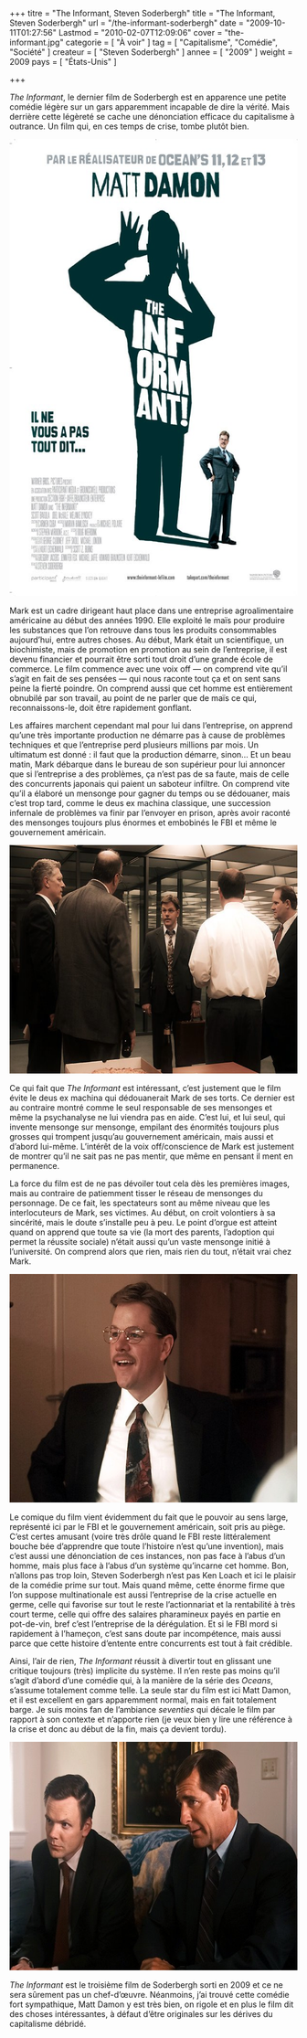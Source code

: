 +++
titre = "The Informant, Steven Soderbergh"
title = "The Informant, Steven Soderbergh"
url = "/the-informant-soderbergh"
date = "2009-10-11T01:27:56"
Lastmod = "2010-02-07T12:09:06"
cover = "the-informant.jpg"
categorie = [ "À voir" ]
tag = [ "Capitalisme", "Comédie", "Société" ]
createur = [ "Steven Soderbergh" ]
annee = [ "2009" ]
weight = 2009
pays = [ "États-Unis" ]

+++

<p>
<p><em>The Informant</em>, le dernier film de Soderbergh est en apparence une petite comédie légère sur un gars apparemment incapable de dire la vérité. Mais derrière cette légèreté se cache une dénonciation efficace du capitalisme à outrance. Un film qui, en ces temps de crise, tombe plutôt bien.</p>
<p><a href="http://www.allocine.fr/film/fichefilm_gen_cfilm=51101.html"> </a></p>
<p style="text-align: center;"><a href="http://www.allocine.fr/film/fichefilm_gen_cfilm=51101.html"></a></p>
<p><a href="http://www.allocine.fr/film/fichefilm_gen_cfilm=51101.html"></a></p>
<p><a href="http://www.allocine.fr/film/fichefilm_gen_cfilm=51101.html"></p>
<div style="text-align: center;"><img class="aligncenter" src="informant-soderbergh.jpg" border="0" alt="informant-soderbergh.jpg" width="600" height="800" /></div>
<p></a></p>
<p>Mark est un cadre dirigeant haut place dans une entreprise agroalimentaire américaine au début des années 1990. Elle exploité le maïs pour produire les substances que l&rsquo;on retrouve dans tous les produits consommables aujourd&rsquo;hui, entre autres choses. Au début, Mark était un scientifique, un biochimiste, mais de promotion en promotion au sein de l&rsquo;entreprise, il est devenu financier et pourrait être sorti tout droit d&rsquo;une grande école de commerce. Le film commence avec une voix off — on comprend vite qu&rsquo;il s&rsquo;agit en fait de ses pensées — qui nous raconte tout ça et on sent sans peine la fierté poindre. On comprend aussi que cet homme est entièrement obnubilé par son travail, au point de ne parler que de maïs ce qui, reconnaissons-le, doit être rapidement gonflant.</p>
<p>Les affaires marchent cependant mal pour lui dans l&rsquo;entreprise, on apprend qu&rsquo;une très importante production ne démarre pas à cause de problèmes techniques et que l&rsquo;entreprise perd plusieurs millions par mois. Un ultimatum est donné : il faut que la production démarre, sinon… Et un beau matin, Mark débarque dans le bureau de son supérieur pour lui annoncer que si l&rsquo;entreprise a des problèmes, ça n&rsquo;est pas de sa faute, mais de celle des concurrents japonais qui paient un saboteur infiltre. On comprend vite qu&rsquo;il a élaboré un mensonge pour gagner du temps ou se dédouaner, mais c&rsquo;est trop tard, comme le deus ex machina classique, une succession infernale de problèmes va finir par l&rsquo;envoyer en prison, après avoir raconté des mensonges toujours plus énormes et embobinés le FBI et même le gouvernement américain.</p>
<div style="text-align: center;"><img class="aligncenter" src="the-informant-soderbergh.jpg" border="0" alt="the-informant-soderbergh.jpg" width="600" height="400" /></div>
<p>Ce qui fait que <em>The Informant</em> est intéressant, c&rsquo;est justement que le film évite le deus ex machina qui dédouanerait Mark de ses torts. Ce dernier est au contraire montré comme le seul responsable de ses mensonges et même la psychanalyse ne lui viendra pas en aide. C&rsquo;est lui, et lui seul, qui invente mensonge sur mensonge, empilant des énormités toujours plus grosses qui trompent jusqu&rsquo;au gouvernement américain, mais aussi et d&rsquo;abord lui-même. L&rsquo;intérêt de la voix off/conscience de Mark est justement de montrer qu&rsquo;il ne sait pas ne pas mentir, que même en pensant il ment en permanence.</p>
<p>La force du film est de ne pas dévoiler tout cela dès les premières images, mais au contraire de patiemment tisser le réseau de mensonges du personnage. De ce fait, les spectateurs sont au même niveau que les interlocuteurs de Mark, ses victimes. Au début, on croit volontiers à sa sincérité, mais le doute s&rsquo;installe peu à peu. Le point d&rsquo;orgue est atteint quand on apprend que toute sa vie (la mort des parents, l&rsquo;adoption qui permet la réussite sociale) n&rsquo;était aussi qu&rsquo;un vaste mensonge initié à l&rsquo;université. On comprend alors que rien, mais rien du tout, n&rsquo;était vrai chez Mark.</p>
<div style="text-align: center;"><img class="aligncenter" src="informant-matt-damon.jpg" border="0" alt="informant-matt-damon.jpg" width="600" height="400" /></div>
<p>Le comique du film vient évidemment du fait que le pouvoir au sens large, représenté ici par le FBI et le gouvernement américain, soit pris au piège. C&rsquo;est certes amusant (voire très drôle quand le FBI reste littéralement bouche bée d&rsquo;apprendre que toute l&rsquo;histoire n&rsquo;est qu&rsquo;une invention), mais c&rsquo;est aussi une dénonciation de ces instances, non pas face à l&rsquo;abus d&rsquo;un homme, mais plus face à l&rsquo;abus d&rsquo;un système qu&rsquo;incarne cet homme. Bon, n&rsquo;allons pas trop loin, Steven Soderbergh n&rsquo;est pas Ken Loach et ici le plaisir de la comédie prime sur tout. Mais quand même, cette énorme firme que l&rsquo;on suppose multinationale est aussi l&rsquo;entreprise de la crise actuelle en germe, celle qui favorise sur tout le reste l&rsquo;actionnariat et la rentabilité à très court terme, celle qui offre des salaires pharamineux payés en partie en pot-de-vin, bref c&rsquo;est l&rsquo;entreprise de la dérégulation. Et si le FBI mord si rapidement à l&rsquo;hameçon, c&rsquo;est sans doute par incompétence, mais aussi parce que cette histoire d&rsquo;entente entre concurrents est tout à fait crédible.</p>
<p>Ainsi, l&rsquo;air de rien, <em>The Informant</em> réussit à divertir tout en glissant une critique toujours (très) implicite du système. Il n&rsquo;en reste pas moins qu&rsquo;il s&rsquo;agit d&rsquo;abord d&rsquo;une comédie qui, à la manière de la série des <em>Oceans</em>, s&rsquo;assume totalement comme telle. La seule star du film est ici Matt Damon, et il est excellent en gars apparemment normal, mais en fait totalement barge. Je suis moins fan de l&rsquo;ambiance <em>seventies</em> qui décale le film par rapport à son contexte et n&rsquo;apporte rien (je veux bien y lire une référence à la crise et donc au début de la fin, mais ça devient tordu).</p>
<div style="text-align: center;"><img class="aligncenter" src="the-informant-1.jpg" border="0" alt="the-informant-1.jpg" width="600" height="400" /></div>
<p><em>The Informant</em> est le troisième film de Soderbergh sorti en 2009 et ce ne sera sûrement pas un chef-d&rsquo;œuvre. Néanmoins, j&rsquo;ai trouvé cette comédie fort sympathique, Matt Damon y est très bien, on rigole et en plus le film dit des choses intéressantes, à défaut d&rsquo;être originales sur les dérives du capitalisme débridé.</p>

